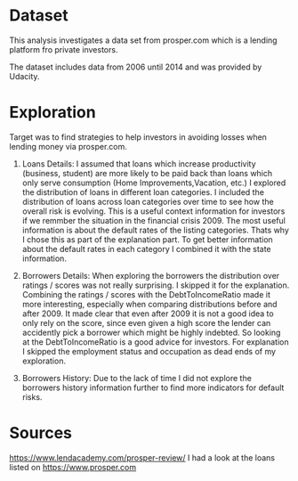 # Dataset
This analysis investigates a data set from prosper.com which is a lending platform fro private investors.

The dataset includes data from 2006 until 2014 and was provided by Udacity.

# Exploration
Target was to find strategies to help investors in avoiding losses when lending money via prosper.com.

1. Loans Details: 
I assumed that loans which increase productivity (business, student) are more likely to be paid back than loans which only serve consumption (Home Improvements,Vacation, etc.) I explored the distribution of loans in different loan categories. I included the distribution of loans across loan categories over time to see how the overall risk is evolving. This is a useful context information for investors if we remmber the situation in the financial crisis 2009.
The most useful information is about the default rates of the listing categories. Thats why I chose this as part of the explanation part.
To get better information about the default rates in each category I combined it with the state information. 

2. Borrowers Details: 
When exploring the borrowers the distribution over ratings / scores was not really surprising. I skipped it for the explanation.
Combining the ratings / scores with the DebtToIncomeRatio made it more interesting, especially when comparing distributions before and after 2009. It made clear that even after 2009 it is not a good idea to only rely on the score, since even given a high score the lender can accidently pick a borrower which might be highly indebted. So looking at the DebtToIncomeRatio is a good advice for investors.
For explanation I skipped the employment status and occupation as dead ends of my exploration.

3. Borrowers History:
Due to the lack of time I did not explore the borrowers history information further to find more indicators for default risks.

# Sources
https://www.lendacademy.com/prosper-review/
I had a look at the loans listed on https://www.prosper.com
